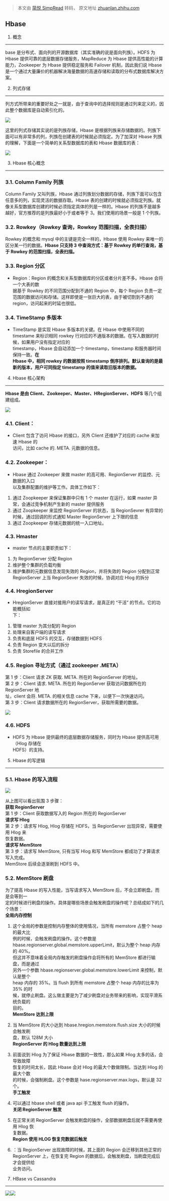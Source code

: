 > 本文由 [简悦 SimpRead](http://ksria.com/simpread/) 转码， 原文地址 [zhuanlan.zhihu.com](https://zhuanlan.zhihu.com/p/346855324)

Hbase
-----

1. 概念
-----

base 是分布式、面向列的开源数据库（其实准确的说是面向列族）。HDFS 为 Hbase 提供可靠的底层数据存储服务，MapReduce 为 Hbase 提供高性能的计算能力，Zookeeper 为 Hbase 提供稳定服务和 Failover 机制，因此我们说 Hbase 是一个通过大量廉价的机器解决海量数据的高速存储和读取的分布式数据库解决方案。

2. 列式存储
-------

列方式所带来的重要好处之一就是，由于查询中的选择规则是通过列来定义的，因此整个数据库是自动索引化的。

![](https://pic1.zhimg.com/v2-bc2947828138807a979826fc5c861c3c_r.jpg)

这里的列式存储其实说的是列族存储，Hbase 是根据列族来存储数据的。列族下面可以有非常多的列，列族在创建表的时候就必须指定。为了加深对 Hbase 列族的理解，下面是一个简单的关系型数据库的表和 Hbase 数据库的表：

![](https://pic1.zhimg.com/v2-1ba9b9c81aa34c8464f6988c343ba00c_r.jpg)

3. Hbase 核心概念
-------------

### 3.1. Column Family 列族

Column Family 又叫列族，Hbase 通过列族划分数据的存储，列族下面可以包含任意多的列，实现灵活的数据存取。Hbase 表的创建的时候就必须指定列族。就像关系型数据库创建的时候必须指定具体的列是一样的。Hbase 的列族不是越多越好，官方推荐的是列族最好小于或者等于 3。我们使用的场景一般是 1 个列族。

### 3.2. Rowkey（Rowkey 查询，Rowkey 范围扫描，全表扫描）

Rowkey 的概念和 mysql 中的主键是完全一样的，Hbase 使用 Rowkey 来唯一的区分某一行的数据。**Hbase 只支持 3 中查询方式：基于 Rowkey 的单行查询，基于 Rowkey 的范围扫描，全表扫描。**

### 3.3. Region 分区

*   Region：Region 的概念和关系型数据库的分区或者分片差不多。Hbase 会将一个大表的数  
    据基于 Rowkey 的不同范围分配到不通的 Region 中，每个 Region 负责一定范围的数据访问和存储。这样即使是一张巨大的表，由于被切割到不通的 region，访问起来的时延也很低。

### 3.4. TimeStamp 多版本

*   TimeStamp 是实现 Hbase 多版本的关键。在 Hbase 中使用不同的 timestame 来标识相同 rowkey 行对应的不通版本的数据。在写入数据的时候，如果用户没有指定对应的  
    timestamp，Hbase 会自动添加一个 timestamp，timestamp 和服务器时间保持一致。**在**  
    **Hbase 中，相同 rowkey 的数据按照 timestamp 倒序排列。默认查询的是最新的版本，用户可同指定 timestamp 的值来读取旧版本的数据。**

4. Hbase 核心架构
-------------

**Hbase 是由 Client、Zookeeper、Master、HRegionServer、HDFS** 等几个组建组成。  

![](https://pic1.zhimg.com/v2-a56a08de88d58e10d66a4927d84daf54_r.jpg)

### 4.1. Client：

*   Client 包含了访问 Hbase 的接口，另外 Client 还维护了对应的 cache 来加速 Hbase 的  
    访问，比如 cache 的. META. 元数据的信息。

### 4.2. Zookeeper：

*   Hbase 通过 Zookeeper 来做 master 的高可用、RegionServer 的监控、元数据的入口  
    以及集群配置的维护等工作。具体工作如下：

1.  通过 Zoopkeeper 来保证集群中只有 1 个 master 在运行，如果 master 异  
    常，会通过竞争机制产生新的 master 提供服务
2.  通过 Zoopkeeper 来监控 RegionServer 的状态，当 RegionSevrer 有异常的  
    时候，通过回调的形式通知 Master RegionServer 上下限的信息
3.  通过 Zoopkeeper 存储元数据的统一入口地址。

### 4.3. Hmaster

*   master 节点的主要职责如下：

1.  为 RegionServer 分配 Region
2.  维护整个集群的负载均衡
3.  维护集群的元数据信息发现失效的 Region，并将失效的 Region 分配到正常  
    RegionServer 上当 RegionSever 失效的时候，协调对应 Hlog 的拆分

### 4.4. HregionServer

*   HregionServer 直接对接用户的读写请求，是真正的 “干活” 的节点。它的功能概括如  
    下：

1.  管理 master 为其分配的 Region
2.  处理来自客户端的读写请求
3.  负责和底层 HDFS 的交互，存储数据到 HDFS
4.  负责 Region 变大以后的拆分
5.  负责 Storefile 的合并工作

### 4.5. Region 寻址方式（通过 zookeeper .META）

第 1 步：Client 请求 ZK 获取. META. 所在的 RegionServer 的地址。  
第 2 步：Client 请求. META. 所在的 RegionServer 获取访问数据所在的 RegionServer 地  
址，client 会将. META. 的相关信息 cache 下来，以便下一次快速访问。  
第 3 步：Client 请求数据所在的 RegionServer，获取所需要的数据。

![](https://pic4.zhimg.com/v2-61761e0d395721d7f5a069770a1543ab_r.jpg)

### 4.6. HDFS

*   HDFS 为 Hbase 提供最终的底层数据存储服务，同时为 Hbase 提供高可用（Hlog 存储在  
    HDFS）的支持。

5. Hbase 的写逻辑
-------------

### 5.1. Hbase 的写入流程

![](https://pic1.zhimg.com/v2-bead731c0789df129e48e3d4aa03998c_r.jpg)

从上图可以看出氛围 3 步骤：  
**获取 RegionServer**  
第 1 步：Client 获取数据写入的 Region 所在的 RegionServer  
**请求写 Hlog**  
第 2 步：请求写 Hlog, Hlog 存储在 HDFS，当 RegionServer 出现异常，需要使用 Hlog 来  
恢复数据。  
**请求写 MemStore**  
第 3 步：请求写 MemStore, 只有当写 Hlog 和写 MemStore 都成功了才算请求写入完成。  
MemStore 后续会逐渐刷到 HDFS 中。

### 5.2. MemStore 刷盘

为了提高 Hbase 的写入性能，当写请求写入 MemStore 后，不会立即刷盘。而是会等到一  
定的时候进行刷盘的操作。具体是哪些场景会触发刷盘的操作呢？总结成如下的几个场景：  
**全局内存控制**

1.  这个全局的参数是控制内存整体的使用情况，当所有 memstore 占整个 heap 的最大比  
    例的时候，会触发刷盘的操作。这个参数是  
    hbase.regionserver.global.memstore.upperLimit，默认为整个 heap 内存的 40%。  
    但这并不意味着全局内存触发的刷盘操作会将所有的 MemStore 都进行输盘，而是通过  
    另外一个参数 hbase.regionserver.global.memstore.lowerLimit 来控制，默认是整个  
    heap 内存的 35%。当 flush 到所有 memstore 占整个 heap 内存的比率为 35% 的时  
    候，就停止刷盘。这么做主要是为了减少刷盘对业务带来的影响，实现平滑系统负载的  
    目的。  
    **MemStore 达到上限**
2.  当 MemStore 的大小达到 hbase.hregion.memstore.flush.size 大小的时候会触发刷  
    盘，默认 128M 大小  
    **RegionServer 的 Hlog 数量达到上限**
3.  前面说到 Hlog 为了保证 Hbase 数据的一致性，那么如果 Hlog 太多的话，会导致故障  
    恢复的时间太长，因此 Hbase 会对 Hlog 的最大个数做限制。当达到 Hlog 的最大个数  
    的时候，会强制刷盘。这个参数是 hase.regionserver.max.logs，默认是 32 个。  
    **手工触发**
4.  可以通过 hbase shell 或者 java api 手工触发 flush 的操作。  
    **关闭 RegionServer 触发**
5.  在正常关闭 RegionServer 会触发刷盘的操作，全部数据刷盘后就不需要再使用 Hlog 恢  
    复数据。  
    **Region 使用 HLOG 恢复完数据后触发**
6.  ：当 RegionServer 出现故障的时候，其上面的 Region 会迁移到其他正常的  
    RegionServer 上，在恢复完 Region 的数据后，会触发刷盘，当刷盘完成后才会提供给  
    业务访问。

6. HBase vs Cassandra
---------------------

![](https://pic1.zhimg.com/v2-35b1682e07500577e0234385e07d4e54_r.jpg)![](https://pic4.zhimg.com/v2-0e8d7289f23d56e02a1e924e0f085a6b_r.jpg)